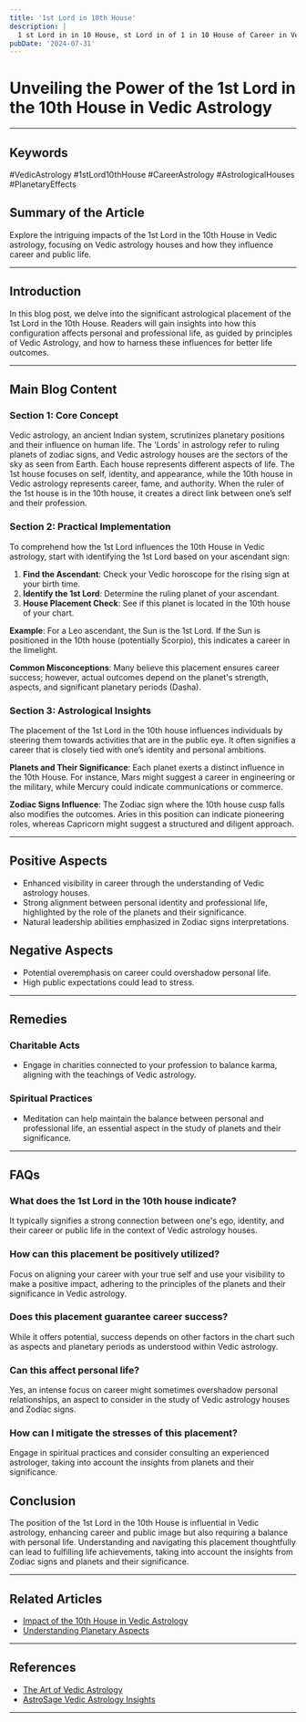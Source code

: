 ```yaml
---
title: '1st Lord in 10th House'
description: |
  1 st Lord in in 10 House, st Lord in of 1 in 10 House of Career in Vedic astrology
pubDate: '2024-07-31'
---
```


# Unveiling the Power of the 1st Lord in the 10th House in Vedic Astrology

---

## Keywords 
#VedicAstrology #1stLord10thHouse #CareerAstrology #AstrologicalHouses #PlanetaryEffects

## Summary of the Article
Explore the intriguing impacts of the 1st Lord in the 10th House in Vedic astrology, focusing on Vedic astrology houses and how they influence career and public life.

---

## Introduction
In this blog post, we delve into the significant astrological placement of the 1st Lord in the 10th House. Readers will gain insights into how this configuration affects personal and professional life, as guided by principles of Vedic Astrology, and how to harness these influences for better life outcomes.

---

## Main Blog Content

### **Section 1: Core Concept**
Vedic astrology, an ancient Indian system, scrutinizes planetary positions and their influence on human life. The 'Lords' in astrology refer to ruling planets of zodiac signs, and Vedic astrology houses are the sectors of the sky as seen from Earth. Each house represents different aspects of life. The 1st house focuses on self, identity, and appearance, while the 10th house in Vedic astrology represents career, fame, and authority. When the ruler of the 1st house is in the 10th house, it creates a direct link between one’s self and their profession.

### **Section 2: Practical Implementation**
To comprehend how the 1st Lord influences the 10th House in Vedic astrology, start with identifying the 1st Lord based on your ascendant sign:
1. **Find the Ascendant**: Check your Vedic horoscope for the rising sign at your birth time.
2. **Identify the 1st Lord**: Determine the ruling planet of your ascendant.
3. **House Placement Check**: See if this planet is located in the 10th house of your chart.

**Example**: For a Leo ascendant, the Sun is the 1st Lord. If the Sun is positioned in the 10th house (potentially Scorpio), this indicates a career in the limelight.

**Common Misconceptions**: Many believe this placement ensures career success; however, actual outcomes depend on the planet's strength, aspects, and significant planetary periods (Dasha).

### **Section 3: Astrological Insights**
The placement of the 1st Lord in the 10th house influences individuals by steering them towards activities that are in the public eye. It often signifies a career that is closely tied with one’s identity and personal ambitions.

**Planets and Their Significance**: Each planet exerts a distinct influence in the 10th House. For instance, Mars might suggest a career in engineering or the military, while Mercury could indicate communications or commerce. 

**Zodiac Signs Influence**: The Zodiac sign where the 10th house cusp falls also modifies the outcomes. Aries in this position can indicate pioneering roles, whereas Capricorn might suggest a structured and diligent approach.

---

## Positive Aspects
- Enhanced visibility in career through the understanding of Vedic astrology houses.
- Strong alignment between personal identity and professional life, highlighted by the role of the planets and their significance.
- Natural leadership abilities emphasized in Zodiac signs interpretations.

## Negative Aspects
- Potential overemphasis on career could overshadow personal life.
- High public expectations could lead to stress.

---

## Remedies

### Charitable Acts
- Engage in charities connected to your profession to balance karma, aligning with the teachings of Vedic astrology.

### Spiritual Practices
- Meditation can help maintain the balance between personal and professional life, an essential aspect in the study of planets and their significance.

---

## FAQs 
### What does the 1st Lord in the 10th house indicate?
It typically signifies a strong connection between one's ego, identity, and their career or public life in the context of Vedic astrology houses.

### How can this placement be positively utilized?
Focus on aligning your career with your true self and use your visibility to make a positive impact, adhering to the principles of the planets and their significance in Vedic astrology.

### Does this placement guarantee career success?
While it offers potential, success depends on other factors in the chart such as aspects and planetary periods as understood within Vedic astrology.

### Can this affect personal life?
Yes, an intense focus on career might sometimes overshadow personal relationships, an aspect to consider in the study of Vedic astrology houses and Zodiac signs.

### How can I mitigate the stresses of this placement?
Engage in spiritual practices and consider consulting an experienced astrologer, taking into account the insights from planets and their significance.

## Conclusion
The position of the 1st Lord in the 10th House is influential in Vedic astrology, enhancing career and public image but also requiring a balance with personal life. Understanding and navigating this placement thoughtfully can lead to fulfilling life achievements, taking into account the insights from Zodiac signs and planets and their significance.

---

## Related Articles
- [Impact of the 10th House in Vedic Astrology](link)
- [Understanding Planetary Aspects](link)

---

## References
- [The Art of Vedic Astrology](https://vedicastrology.org)
- [AstroSage Vedic Astrology Insights](https://www.astrosage.com)

---